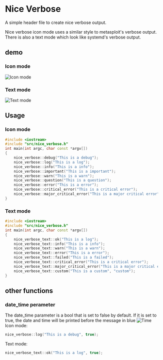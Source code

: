# Nice Verbose
A simple header file to create nice verbose output.

Nice verbose icon mode uses a similar style to metasploit's verbose output. There is also a text mode which look like systemd's verbose output.

## demo
### Icon mode

![Icon mode]()

### Text mode
![Text mode]()

## Usage
### Icon mode
```cpp
#include <iostream>
#include "src/nice_verbose.h"
int main(int argc, char const *argv[])
{
    nice_verbose::debug("This is a debug");
    nice_verbose::log("This is a log");
    nice_verbose::info("This is a info");
    nice_verbose::important("This is a important");
    nice_verbose::warn("This is a warn");
    nice_verbose::question("This is a question");
    nice_verbose::error("This is a error");
    nice_verbose::critical_error("This is a critical error");
    nice_verbose::major_critical_error("This is a major critical error");
}
```
### Text mode
```cpp
#include <iostream>
#include "src/nice_verbose.h"
int main(int argc, char const *argv[])
{
    nice_verbose_text::ok("This is a log");
    nice_verbose_text::info("This is a info");
    nice_verbose_text::warn("This is a warn");
    nice_verbose_text::error("This is a error");
    nice_verbose_text::failed("This is a failed");
    nice_verbose_text::critical_error("This is a critical error");
    nice_verbose_text::major_critical_error("This is a major critical error");
    nice_verbose_text::custom("This is a custom", "custom");
}
```

## other functions
### date_time perameter
The date_time parameter is a bool that is set to false by default. If it is set to true, the date and time will be printed before the message in blue
![Time]()
Icon mode:
```cpp
nice_verbose::log("This is a debug", true);
```

Text mode:
```cpp
nice_verbose_text::ok("This is a log", true);
```